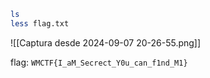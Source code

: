 
```bash
ls
less flag.txt
```

![[Captura desde 2024-09-07 20-26-55.png]]

flag: `WMCTF{I_aM_Secrect_Y0u_can_f1nd_M1}`